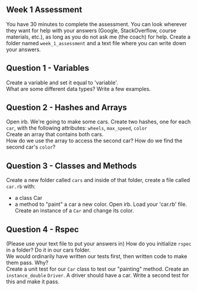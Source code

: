 ## Week 1 Assessment
You have 30 minutes to complete the assessment. You can look wherever they want for help with your answers (Google, StackOverflow, course materials, etc.), as long as you do not ask me (the coach) for help. Create a folder named `week_1_assessment` and a text file where you can write down your answers.

## Question 1 - Variables
Create a variable and set it equal to 'variable'.  
What are some different data types? Write a few examples.

## Question 2 - Hashes and Arrays
Open irb. We're going to make some cars.
Create two hashes, one for each `car`, with the following attributes: `wheels`, `max_speed`, `color`  
Create an array that contains both cars.  
How do we use the array to access the second car? How do we find the second car's `color`?

## Question 3 - Classes and Methods
Create a new folder called `cars` and inside of that folder, create a file called `car.rb` with:
 - a class Car
 - a method to "paint" a car a new color.
Open irb. Load your 'car.rb' file. Create an instance of a `Car` and change its color.

## Question 4 - Rspec
(Please use your text file to put your answers in)
How do you initialize `rspec` in a folder? Do it in our cars folder.  
We would ordinarily have written our tests first, then written code to make them pass. Why?  
Create a unit test for our `Car` class to test our "painting" method.
Create an `instance_double` `Driver`. A driver should have a car. Write a second test for this and make it pass.
